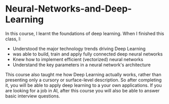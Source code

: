 # Neural-Networks-and-Deep-Learning
In this course, I learnt the foundations of deep learning. When I finished this class, I:
- Understood the major technology trends driving Deep Learning
- was able to build, train and apply fully connected deep neural networks 
- Knew how to implement efficient (vectorized) neural networks 
- Understand the key parameters in a neural network's architecture 

This course also taught me how Deep Learning actually works, rather than presenting only a cursory or surface-level description. So after completing it, you will be able to apply deep learning to a your own applications. If you are looking for a job in AI, after this course you will also be able to answer basic interview questions.
